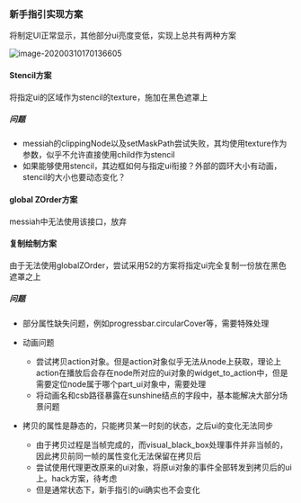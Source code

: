 ### 新手指引实现方案

将制定UI正常显示，其他部分ui亮度变低，实现上总共有两种方案

![image-20200310170136605](C:\Users\huangsunyang\AppData\Roaming\Typora\typora-user-images\image-20200310170136605.png)

#### Stencil方案

将指定ui的区域作为stencil的texture，施加在黑色遮罩上

##### 问题

- messiah的clippingNode以及setMaskPath尝试失败，其均使用texture作为参数，似乎不允许直接使用child作为stencil
- 如果能够使用stencil，其边框如何与指定ui衔接？外部的圆环大小有动画，stencil的大小也要动态变化？

#### global ZOrder方案

messiah中无法使用该接口，放弃

#### 复制绘制方案

由于无法使用globalZOrder，尝试采用52的方案将指定ui完全复制一份放在黑色遮罩之上

##### 问题

- 部分属性缺失问题，例如progressbar.circularCover等，需要特殊处理
- 动画问题
  - 尝试拷贝action对象。但是action对象似乎无法从node上获取，理论上action在播放后会存在node所对应的ui对象的widget_to_action中，但是需要定位node属于哪个part_ui对象中，需要处理
  - 将动画名和csb路径暴露在sunshine结点的字段中，基本能解决大部分场景问题

- 拷贝的属性是静态的，只能拷贝某一时刻的状态，之后ui的变化无法同步
  - 由于拷贝过程是当帧完成的，而visual_black_box处理事件并非当帧的，因此拷贝前同一帧的属性变化无法保留在拷贝后
  - 尝试使用代理更改原来的ui对象，将原ui对象的事件全部转发到拷贝后的ui上。hack方案，待考虑
  - 但是通常状态下，新手指引的ui确实也不会变化

